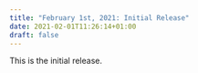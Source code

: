 ```yaml
---
title: "February 1st, 2021: Initial Release"
date: 2021-02-01T11:26:14+01:00
draft: false
---
```


This is the initial release.